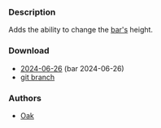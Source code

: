 ### Description

Adds the ability to change the [bar's](https://codeberg.org/dwl/dwl-patches/wiki/bar) height.

### Download
- [2024-06-26](https://codeberg.org/dwl/dwl-patches/raw/branch/main/patches/barheight/barheight.patch) (bar 2024-06-26)
- [git branch](https://codeberg.org/Oak/dwl/src/branch/barheight)

### Authors
- [Oak](https://codeberg.org/oak)